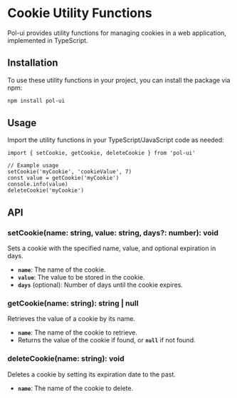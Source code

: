# Cookie Utility Functions

Pol-ui provides utility functions for managing cookies in a web application, implemented in TypeScript.

## Installation

To use these utility functions in your project, you can install the package via npm:

```bash
npm install pol-ui
```

## Usage

Import the utility functions in your TypeScript/JavaScript code as needed:

```tsx
import { setCookie, getCookie, deleteCookie } from 'pol-ui'

// Example usage
setCookie('myCookie', 'cookieValue', 7)
const value = getCookie('myCookie')
console.info(value)
deleteCookie('myCookie')
```

## **API**

### **setCookie(name: string, value: string, days?: number): void**

Sets a cookie with the specified name, value, and optional expiration in days.

- **`name`**: The name of the cookie.
- **`value`**: The value to be stored in the cookie.
- **`days`** (optional): Number of days until the cookie expires.

### **getCookie(name: string): string | null**

Retrieves the value of a cookie by its name.

- **`name`**: The name of the cookie to retrieve.
- Returns the value of the cookie if found, or **`null`** if not found.

### **deleteCookie(name: string): void**

Deletes a cookie by setting its expiration date to the past.

- **`name`**: The name of the cookie to delete.
